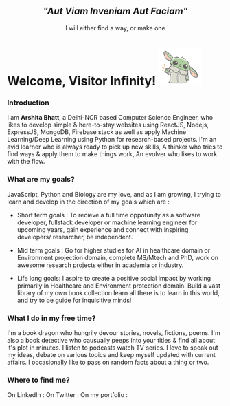 <div><h2 align="center" style="border-bottom : 0px;" ><em>"Aut Viam Inveniam Aut Faciam"</em></h2><p align="center"> I will either find a way, or make one</p></div>
  
# Welcome, Visitor Infinity! <img src="https://github.com/Arshitabhatt/Arshitabhatt/blob/master/tumblr_c0d8be3a1d2bfd58a1eb6c91baa5747b_8ac5ec86_250.gif" width="100px" >

### Introduction 

I am <b>Arshita Bhatt</b>, a Delhi-NCR based Computer Science Engineer, who likes to develop simple & here-to-stay websites using ReactJS, Nodejs, ExpressJS, MongoDB, Firebase stack as well as apply Machine Learning/Deep Learning using Python for research-based projects.
I'm an avid learner who is always ready to pick up new skills, A thinker who tries to find ways & apply them to make things work, An evolver who likes to work with the flow.


### What are my goals?

JavaScript, Python and Biology are my love, and as I am growing, I trying to learn and develop in the direction of my goals which are : 

* Short term goals : To recieve a full time oppotunity as a software developer, fullstack developer or machine learning engineer for upcoming years, gain experience and connect with inspiring developers/ researcher, be independent.

* Mid term goals : Go for higher studies for AI in healthcare domain or Environment projection domain, complete MS/Mtech and PhD, work on awesome research projects either in academia or industry.   

* Life long goals: I aspire to create a positive social impact by working primarily in Healthcare and Environment protection domain. Build a vast library of my own book collection learn all there is to learn in this world, and try to be guide for inquisitive minds!

### What I do in my free time?
I'm a book dragon who hungrily devour stories, novels, fictions, poems. I'm also a book detective who causually peeps into your titles & find all about it's plot in minutes. I listen to podcasts watch TV series. I love to speak out my ideas, debate on various topics and keep myself updated with current affairs. I occasionally like to pass on random facts about a thing or two. 

### Where to find me?
On LinkedIn : 
On Twitter : 
On my portfolio : 
